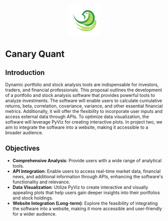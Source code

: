 <p align='center'>
<img height='100' width='100' src='https://github.com/elliotwatt/project/blob/main/logo_transparent.png'>

<h1>
Canary Quant
</h1>

<h2>
Introduction
</h2>

Dynamic portfolio and stock analysis tools are indispensable for investors, traders, and financial professionals. This proposal outlines the development of a portfolio and stock analysis software that provides powerful tools to analyze investments. The software will enable users to calculate cumulative returns, beta, correlation, covariance, variance, and other essential financial metrics. Additionally, it will offer the flexibility to incorporate user inputs and access external data through APIs. To optimize data visualization, the software will leverage PyViz for creating interactive plots. In project two, we aim to integrate the software into a website, making it accessible to a broader audience. 

<h2>
Objectives
</h2>

- **Comprehensive Analysis**: Provide users with a wide range of analytical tools. <br>
- **API Integration**: Enable users to access real-time market data, financial news, and additional information through APIs, enhancing the software's functionality and relevance. <br>
- **Data Visualization**: Utilize PyViz to create interactive and visually appealing plots that help users gain deeper insights into their portfolios and stock holdings. <br>
- **Website Integration (Long-term)**: Explore the feasibility of integrating the software into a website, making it more accessible and user-friendly for a wider audience.<br>
